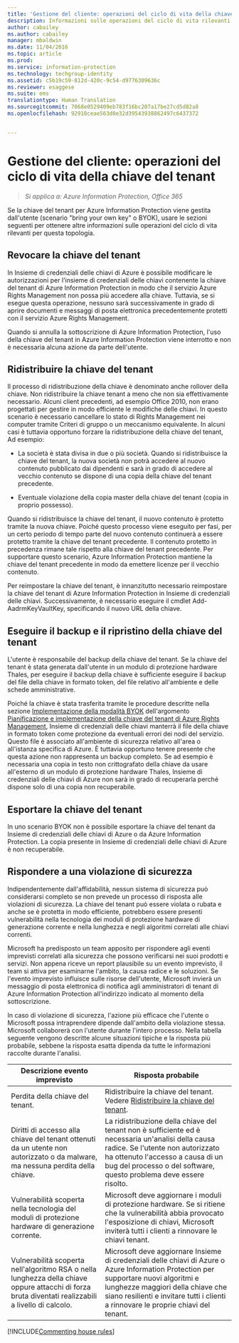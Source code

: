 ```yaml
---
title: 'Gestione del cliente: operazioni del ciclo di vita della chiave del tenant | Azure Information Protection'
description: Informazioni sulle operazioni del ciclo di vita rilevanti se si gestisce la chiave del tenant per Azure Information Protection (scenario &quot;bring your own key&quot; o BYOK).
author: cabailey
ms.author: cabailey
manager: mbaldwin
ms.date: 11/04/2016
ms.topic: article
ms.prod: 
ms.service: information-protection
ms.technology: techgroup-identity
ms.assetid: c5b19c59-812d-420c-9c54-d9776309636c
ms.reviewer: esaggese
ms.suite: ems
translationtype: Human Translation
ms.sourcegitcommit: 7068e0529409eb783f16bc207a17be27cd5d82a8
ms.openlocfilehash: 92918ceae563d0e32d39543938862497c6437372


---
```



# <a name="customer-managed-tenant-key-lifecycle-operations"></a>Gestione del cliente: operazioni del ciclo di vita della chiave del tenant

>*Si applica a: Azure Information Protection, Office 365*

Se la chiave del tenant per Azure Information Protection viene gestita dall'utente (scenario "bring your own key" o BYOK), usare le sezioni seguenti per ottenere altre informazioni sulle operazioni del ciclo di vita rilevanti per questa topologia.

## <a name="revoke-your-tenant-key"></a>Revocare la chiave del tenant
In Insieme di credenziali delle chiavi di Azure è possibile modificare le autorizzazioni per l'insieme di credenziali delle chiavi contenente la chiave del tenant di Azure Information Protection in modo che il servizio Azure Rights Management non possa più accedere alla chiave. Tuttavia, se si esegue questa operazione, nessuno sarà successivamente in grado di aprire documenti e messaggi di posta elettronica precedentemente protetti con il servizio Azure Rights Management.

Quando si annulla la sottoscrizione di Azure Information Protection, l'uso della chiave del tenant in Azure Information Protection viene interrotto e non è necessaria alcuna azione da parte dell'utente.


## <a name="re-key-your-tenant-key"></a>Ridistribuire la chiave del tenant
Il processo di ridistribuzione della chiave è denominato anche rollover della chiave. Non ridistribuire la chiave tenant a meno che non sia effettivamente necessario. Alcuni client precedenti, ad esempio Office 2010, non erano progettati per gestire in modo efficiente le modifiche delle chiavi. In questo scenario è necessario cancellare lo stato di Rights Management nei computer tramite Criteri di gruppo o un meccanismo equivalente. In alcuni casi è tuttavia opportuno forzare la ridistribuzione della chiave del tenant, Ad esempio:

-   La società è stata divisa in due o più società. Quando si ridistribuisce la chiave del tenant, la nuova società non potrà accedere al nuovo contenuto pubblicato dai dipendenti e sarà in grado di accedere al vecchio contenuto se dispone di una copia della chiave del tenant precedente.

-   Eventuale violazione della copia master della chiave del tenant (copia in proprio possesso).

Quando si ridistribuisce la chiave del tenant, il nuovo contenuto è protetto tramite la nuova chiave. Poiché questo processo viene eseguito per fasi, per un certo periodo di tempo parte del nuovo contenuto continuerà a essere protetto tramite la chiave del tenant precedente. Il contenuto protetto in precedenza rimane tale rispetto alla chiave del tenant precedente. Per supportare questo scenario, Azure Information Protection mantiene la chiave del tenant precedente in modo da emettere licenze per il vecchio contenuto.

Per reimpostare la chiave del tenant, è innanzitutto necessario reimpostare la chiave del tenant di Azure Information Protection in Insieme di credenziali delle chiavi. Successivamente, è necessario eseguire il cmdlet Add-AadrmKeyVaultKey, specificando il nuovo URL della chiave.

## <a name="backup-and-recover-your-tenant-key"></a>Eseguire il backup e il ripristino della chiave del tenant
L'utente è responsabile del backup della chiave del tenant. Se la chiave del tenant è stata generata dall'utente in un modulo di protezione hardware Thales, per eseguire il backup della chiave è sufficiente eseguire il backup del file della chiave in formato token, del file relativo all'ambiente e delle schede amministrative.

Poiché la chiave è stata trasferita tramite le procedure descritte nella sezione [Implementazione della modalità BYOK](../plan-design/plan-implement-tenant-key.md#implementing-your-azure-information-protection-tenant-key) dell'argomento [Pianificazione e implementazione della chiave del tenant di Azure Rights Management](../plan-design/plan-implement-tenant-key.md), Insieme di credenziali delle chiavi manterrà il file della chiave in formato token come protezione da eventuali errori dei nodi del servizio. Questo file è associato all'ambiente di sicurezza relativo all'area o all'istanza specifica di Azure. È tuttavia opportuno tenere presente che questa azione non rappresenta un backup completo. Se ad esempio è necessaria una copia in testo non crittografato della chiave da usare all'esterno di un modulo di protezione hardware Thales, Insieme di credenziali delle chiavi di Azure non sarà in grado di recuperarla perché dispone solo di una copia non recuperabile.

## <a name="export-your-tenant-key"></a>Esportare la chiave del tenant
In uno scenario BYOK non è possibile esportare la chiave del tenant da Insieme di credenziali delle chiavi di Azure o da Azure Information Protection. La copia presente in Insieme di credenziali delle chiavi di Azure è non recuperabile. 

## <a name="respond-to-a-breach"></a>Rispondere a una violazione di sicurezza
Indipendentemente dall'affidabilità, nessun sistema di sicurezza può considerarsi completo se non prevede un processo di risposta alle violazioni di sicurezza. La chiave del tenant può essere violata o rubata e anche se è protetta in modo efficiente, potrebbero essere presenti vulnerabilità nella tecnologia dei moduli di protezione hardware di generazione corrente e nella lunghezza e negli algoritmi correlati alle chiavi correnti.

Microsoft ha predisposto un team apposito per rispondere agli eventi imprevisti correlati alla sicurezza che possono verificarsi nei suoi prodotti e servizi. Non appena riceve un report plausibile su un evento imprevisto, il team si attiva per esaminarne l'ambito, la causa radice e le soluzioni. Se l'evento imprevisto influisce sulle risorse dell'utente, Microsoft invierà un messaggio di posta elettronica di notifica agli amministratori di tenant di Azure Information Protection all'indirizzo indicato al momento della sottoscrizione.

In caso di violazione di sicurezza, l'azione più efficace che l'utente o Microsoft possa intraprendere dipende dall'ambito della violazione stessa. Microsoft collaborerà con l'utente durante l'intero processo. Nella tabella seguente vengono descritte alcune situazioni tipiche e la risposta più probabile, sebbene la risposta esatta dipenda da tutte le informazioni raccolte durante l'analisi.

|Descrizione evento imprevisto|Risposta probabile|
|------------------------|-------------------|
|Perdita della chiave del tenant.|Ridistribuire la chiave del tenant. Vedere [Ridistribuire la chiave del tenant](#re-key-your-tenant-key).|
|Diritti di accesso alla chiave del tenant ottenuti da un utente non autorizzato o da malware, ma nessuna perdita della chiave.|La ridistribuzione della chiave del tenant non è sufficiente ed è necessaria un'analisi della causa radice. Se l'utente non autorizzato ha ottenuto l'accesso a causa di un bug del processo o del software, questo problema deve essere risolto.|
|Vulnerabilità scoperta nella tecnologia del moduli di protezione hardware di generazione corrente.|Microsoft deve aggiornare i moduli di protezione hardware. Se si ritiene che la vulnerabilità abbia provocato l'esposizione di chiavi, Microsoft inviterà tutti i clienti a rinnovare le chiavi tenant.|
|Vulnerabilità scoperta nell'algoritmo RSA o nella lunghezza della chiave oppure attacchi di forza bruta diventati realizzabili a livello di calcolo.|Microsoft deve aggiornare Insieme di credenziali delle chiavi di Azure o Azure Information Protection per supportare nuovi algoritmi e lunghezze maggiori della chiave che siano resilienti e invitare tutti i clienti a rinnovare le proprie chiavi del tenant.|

[!INCLUDE[Commenting house rules](../includes/houserules.md)]




<!--HONumber=Jan17_HO4-->


